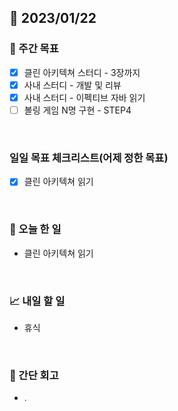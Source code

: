 ## 📅 2023/01/22


### 👏 주간 목표

- [x] 클린 아키텍쳐 스터디 - 3장까지
- [x] 사내 스터디 - 개발 및 리뷰
- [x] 사내 스터디 - 이펙티브 자바 읽기
- [ ] 볼링 게임 N명 구현 - STEP4

<br/>

### 일일 목표 체크리스트(어제 정한 목표)

- [x] 클린 아키텍쳐 읽기

<br/>

### 💯 오늘 한 일

- 클린 아키텍쳐 읽기

<br/>

### 📈 내일 할 일

- 휴식
  
<br/>

### 🤔 간단 회고

- .
 
